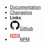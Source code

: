 <!-- markdownlint-disable-next-line first-line-heading -->
- [Documentation](/)
- [Changelog](changelog.md)
- **Links**
- [![Github](assets/img/github.svg)Github](https://github.com/JS-AK/excel-toolbox)
- [![NPM](assets/img/npm.svg)NPM](https://www.npmjs.com/package/@js-ak/excel-toolbox)
